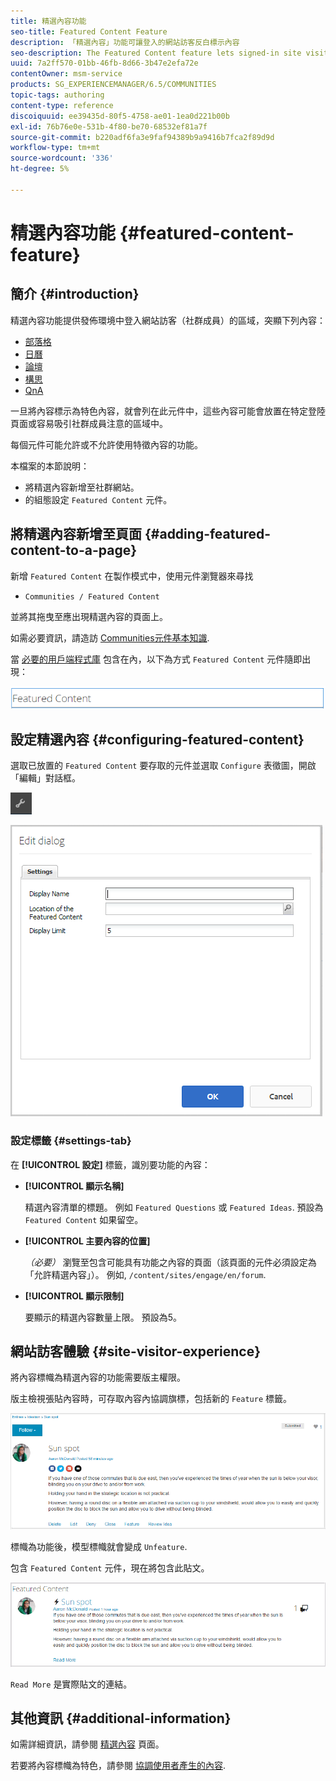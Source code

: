 ```yaml
---
title: 精選內容功能
seo-title: Featured Content Feature
description: 「精選內容」功能可讓登入的網站訪客反白標示內容
seo-description: The Featured Content feature lets signed-in site visitors highlight content
uuid: 7a2ff570-01bb-46fb-8d66-3b47e2efa72e
contentOwner: msm-service
products: SG_EXPERIENCEMANAGER/6.5/COMMUNITIES
topic-tags: authoring
content-type: reference
discoiquuid: ee39435d-80f5-4758-ae01-1ea0d221b00b
exl-id: 76b76e0e-531b-4f80-be70-68532ef81a7f
source-git-commit: b220adf6fa3e9faf94389b9a9416b7fca2f89d9d
workflow-type: tm+mt
source-wordcount: '336'
ht-degree: 5%

---
```


# 精選內容功能 {#featured-content-feature}

## 簡介 {#introduction}

精選內容功能提供發佈環境中登入網站訪客（社群成員）的區域，突顯下列內容：

* [部落格](blog-feature.md)
* [日曆](calendar.md)
* [論壇](forum.md)
* [構思](ideation-feature.md)
* [QnA](working-with-qna.md)

一旦將內容標示為特色內容，就會列在此元件中，這些內容可能會放置在特定登陸頁面或容易吸引社群成員注意的區域中。

每個元件可能允許或不允許使用特徵內容的功能。

本檔案的本節說明：

* 將精選內容新增至社群網站。
* 的組態設定 `Featured Content` 元件。

## 將精選內容新增至頁面 {#adding-featured-content-to-a-page}

新增 `Featured Content` 在製作模式中，使用元件瀏覽器來尋找

* `Communities / Featured Content`

並將其拖曳至應出現精選內容的頁面上。

如需必要資訊，請造訪 [Communities元件基本知識](basics.md).

當 [必要的用戶端程式庫](essentials-featured.md#essentials-for-client-side) 包含在內，以下為方式 `Featured Content` 元件隨即出現：

![功能內容](assets/featuredcontent.png)

## 設定精選內容 {#configuring-featured-content}

選取已放置的 `Featured Content` 要存取的元件並選取 `Configure` 表徵圖，開啟「編輯」對話框。

![configure-new](assets/configure-new.png)

![featuredcontent1](assets/featuredcontent1.png)

### 設定標籤 {#settings-tab}

在 **[!UICONTROL 設定]** 標籤，識別要功能的內容：

* **[!UICONTROL 顯示名稱]**

   精選內容清單的標題。 例如 `Featured Questions` 或 `Featured Ideas`. 預設為 `Featured Content` 如果留空。

* **[!UICONTROL 主要內容的位置]**

   *（必要）* 瀏覽至包含可能具有功能之內容的頁面（該頁面的元件必須設定為「允許精選內容」）。 例如, `/content/sites/engage/en/forum`.

* **[!UICONTROL 顯示限制]**

   要顯示的精選內容數量上限。 預設為5。

## 網站訪客體驗 {#site-visitor-experience}

將內容標幟為精選內容的功能需要版主權限。

版主檢視張貼內容時，可存取內容內協調旗標，包括新的 `Feature` 標籤。

![網站 — 訪客 — 體驗](assets/site-visitor-experience.png)

標幟為功能後，模型標幟就會變成 `Unfeature`.

包含 `Featured Content` 元件，現在將包含此貼文。

![site-visitor-experience1](assets/site-visitor-experience1.png)

`Read More` 是實際貼文的連結。

## 其他資訊 {#additional-information}

如需詳細資訊，請參閱 [精選內容](essentials-featured.md) 頁面。

若要將內容標幟為特色，請參閱 [協調使用者產生的內容](moderate-ugc.md).
